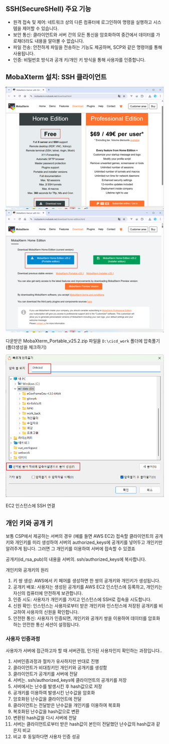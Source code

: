 ## SSH(SecureSHell) 주요 기능

- 원격 접속 및 제어: 네트워크 상의 다른 컴퓨터에 로그인하여 명령을 실행하고 시스템을 제어할 수 있습니다.
- 보안 통신: 클라이언트와 서버 간의 모든 통신을 암호화하여 중간에서 데이터를 가로채더라도 내용을 알아볼 수 없습니다.
- 파일 전송: 안전하게 파일을 전송하는 기능도 제공하며, SCP와 같은 명령어를 통해 사용됩니다.
- 인증: 비밀번호 방식과 공개 키/개인 키 방식을 통해 사용자를 인증합니다.

## MobaXterm 설치: SSH 클라이언트

![download Home Edition(free) 선택](images/install01.png)  
![Portable Edition download](images/install02.png)

다운받은 MobaXterm_Portable_v25.2.zip 파일을 `D:\cicd_work` 폴더에 압축풀기 (폴더생성을 체크하기)

![압축풀기](images/install03.png)

EC2 인스턴스에 SSH 연결

## 개인 키와 공개 키

보통 CSP에서 제공하는 서버의 경우 (예를 들면 AWS EC2) 접속할 클라이언트의 공개키와 개인키를 미리 생성하여 서버의 authorized_keys에 공개키를 넣어두고 개인키만 알려주게 됩니다. 그러면 그 개인키를 이용하여 서버에 접속할 수 있겠죠

공개키(id_rsa_pub)의 내용을 서버의. ssh/authorized_keys에 복사합니다.

개인키와 공개키의 원리

1. 키 쌍 생성: AWS에서 키 페어를 생성하면 한 쌍의 공개키와 개인키가 생성됩니다.
2. 공개키 배포: 사용자는 생성된 공개키를 AWS EC2 인스턴스에 등록하고, 개인키는 자신의 컴퓨터에 안전하게 보관합니다.
3. 인증 시도: 사용자가 개인키를 가지고 인스턴스에 SSH로 접속을 시도합니다.
4. 신원 확인: 인스턴스는 사용자로부터 받은 개인키와 인스턴스에 저장된 공개키를 비교하여 사용자의 신원을 확인합니다.
5. 안전한 통신: 사용자가 인증되면, 개인키와 공개키 쌍을 이용하여 데이터를 암호화하는 안전한 통신 세션이 설정됩니다.

### 사용자 인증과정

사용자가 서버에 접근하고자 할 때 서버관점, 인가된 사용자인지 확인하는 과정입니다..

1. 서버인증과정과 절차가 유사하지만 반대로 진행
2. 클라이언트가 비대칭키인 개인키와 공개키를 생성함
3. 클라이언트가 공개키를 서버에 전달
4. 서버는. ssh/authorized_keys에 클라이언트의 공개키를 저장
5. 서버에서는 난수를 발생시킨 후 hash값으로 저장
6. 공개키를 이용하여 발생시킨 난수값을 암호화
7. 암호화된 난수값을 클라이언트에 전달
8. 클라이언트는 전달받은 난수값을 개인키를 이용하여 복호화
9. 복호화된 난수값을 hash값으로 변환
10. 변환된 hash값을 다시 서버에 전달
11. 서버는 클라이언트로부터 받은 hash값이 본인이 전달했던 난수값의 hash값과 같은지 비교
12. 비교 후 동일하다면 사용자 인증 성공

